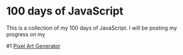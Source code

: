 #  100 days of JavaScript

This is a collection of my 100 days of JavaScript. I will be posting my progress on my


#1 [Pixel Art Generator](/001_Pixel_Art_Generator/)